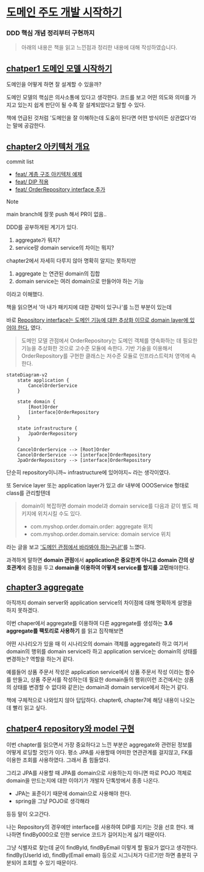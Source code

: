 # [도메인 주도 개발 시작하기](https://product.kyobobook.co.kr/detail/S000001810495)
### DDD 핵심 개념 정리부터 구현까지

> 아래의 내용은 책을 읽고 느낀점과 정리한 내용에 대해 작성하였습니다.

## [chatper1 도메인 모델 시작하기](https://github.com/hwangintae/ddd-study/pull/1)

도메인을 어떻게 하면 잘 설계할 수 있을까?

도메인 모델의 핵심은 의사소통에 있다고 생각한다. 코드를 보고 어떤 의도와 의미를 가지고 있는지
쉽게 판단이 될 수록 잘 설계되었다고 말할 수 있다.
 
책에 언급된 것처럼 '도메인을 잘 이해하는데 도움이 된다면 어떤 방식이든 상관없다'라는 말에 공감한다.

## [chapter2 아키텍처 개요](https://github.com/hwangintae/ddd-study/blob/main/docs/chapter2/README.md)

commit list
- [feat/ 계층 구조 아키텍처 예제](https://github.com/hwangintae/ddd-study/commit/8718bcde2665078607c7d4de179b0bcee4b79b7b)
- [feat/ DIP 적용](https://github.com/hwangintae/ddd-study/commit/9fd78c40a9560f1289ef1f31c8facc356ea89154)
- [feat/ OrderRepository interface 추가](https://github.com/hwangintae/ddd-study/commit/520cf7f582e5910462ba17a0ccb4fc93f6518af3)

> [!note]
> main branch에 잘못 push 해서 PR이 없음..

DDD를 공부하게된 계기가 있다.
1. aggregate가 뭐지?
2. service랑 domain service의 차이는 뭐지?

chapter2에서 자세히 다루지 않아 명확히 알지는 못하지만

1. aggregate 는 연관된 domain의 집합
2. domain service는 여러 domain으로 만들어야 하는 기능

이라고 이해했다.

책을 읽으면서 '아 내가 패키지에 대한 강박이 있구나'를 느낀 부분이 있는데

바로 <u>Repository interface는 도메인 기능에 대한 추상화 이므로 domain layer에 있어야 한다.</u> 였다.

> 도메인 모델 관점에서 OrderRepository는 도메인 객체를 영속화하는 데 필요한 기능을 추상화한 것으로 고수준 모듈에 속한다. 기반 기술을 이용해서 OrderRepository를 구현한 클래스는 저수준 모듈로 인프라스트럭처 영역에 속한다.

```mermaid
stateDiagram-v2
	state application {
		CancelOrderService
	}

	state domain {
		[Root]Order
		[interface]OrderRepository
	}

	state infrastructure {
		JpaOrderRepository
	}

	CancelOrderService --> [Root]Order
	CancelOrderService --> [interface]OrderRepository
	JpaOrderRepository --> [interface]OrderRepository
```

단순히 repository이니까~ infrastructure에 있어야지~ 라는 생각이였다.

또 Service layer 또는 application layer가 있고 dir 내부에 OOOService 형태로 class를 관리할텐데

> domain이 복잡하면 domain model과 domain service를 다음과 같이 별도 패키지에 위치시킬 수도 있다.
> - com.myshop.order.domain.order: aggregate 위치
> - com.myshop.order.domain.service: domain service 위치

라는 글을 보고 <u>'도메인 관점에서 바라봐야 하는구나!'</u>를 느꼈다.

과격하게 말하면 **domain 관점**에서 **application은 중요한게 아니고**
**domain 간의 상호관계**에 중점을 두고 **domain을 이용하여 어떻게 service를 할지를 고민**해야한다.

## [chapter3 aggregate](https://github.com/hwangintae/ddd-study/pull/2)
아직까지 domain server와 application service의 차이점에 대해 명확하게 설명을 하지 못하겠다.

이번 chaper에서 aggregate를 이용하여 다른 aggregate를 생성하는 **3.6 aggregate를 팩토리로 사용하기** 를 읽고 짐작해보면

어떤 시나리오가 있을 때 이 시나리오의 domain 객체를 aggregate라 하고 여기서 domain의 행위를 domain service라 하고
application service는 domain의 상태를 변경하는? 역할을 하는거 같다.

예를들어 상품 주문서 작성은 application service에서 상품 주문서 작성 이라는 함수를 만들고, 상품 주문서를 작성하는데 필요한
domain들의 행위(이런 조건에서는 상품의 상태를 변경할 수 없다와 같은)는 domain과 domain service에서 하는거 같다.

책에 구체적으로 나와있지 않아 답답하다. chapter6, chapter7에 해당 내용이 나오는데 빨리 읽고 싶다.

## [chatper4 repository와 model 구현](https://github.com/hwangintae/ddd-study/pull/3)

이번 chapter를 읽으면서 가장 중요하다고 느낀 부분은 aggregate와 관련된 정보를 어떻게 로딩할 것인가 이다.
평소 JPA를 사용할때 어떠한 연관관계를 걸지않고, FK를 이용한 조회를 사용하였다. 그래서 좀 힘들었다.

그리고 JPA를 사용할 때 JPA를 domain으로 사용하는지 아니면 따로 POJO 객체로 domain을 만드는지에 대한 이야기가
개발자 단톡방에서 종종 나온다.
- JPA는 표준이기 때문에 domain으로 사용해야 한다.
- spring을 그냥 POJO로 생각해라

등등 말이 오고간다.

나는 Repository의 경우에만 interface를 사용하여 DIP를 지키는 것을 선호 한다. 왜나하면
findBy000으로 인한 service 코드가 길어지는게 싫기 때문이다.

그냥 식별자로 찾는데 굳이 findById, findByEmail 이렇게 할 필요가 없다고 생각한다.
findBy(UserId id), findBy(Email email) 등으로 시그니처가 다르기만 하면 충분히 구분되어 조회할 수 있기 때문이다.